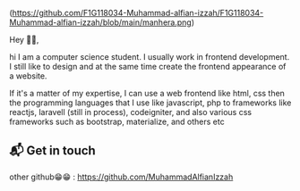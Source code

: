 (https://github.com/F1G118034-Muhammad-alfian-izzah/F1G118034-Muhammad-alfian-izzah/blob/main/manhera.png)

Hey 👋🏻,

hi I am a computer science student. I usually work in frontend development. I still like to design and at the same time create the frontend appearance of a website.

If it's a matter of my expertise, I can use a web frontend like html, css then the programming languages ​​that I use like javascript, php to frameworks like reactjs, laravell (still in process), codeigniter, and also various css frameworks such as bootstrap, materialize, and others etc

## 📬 Get in touch


other github😁😁  : https://github.com/MuhammadAlfianIzzah
